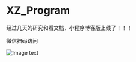 # XZ_Program 

经过几天的研究和看文档，小程序博客版上线了！！！

微信扫码访问

![Image text](http://www.jwhuang.site/static/images/wx_img.jpg)
